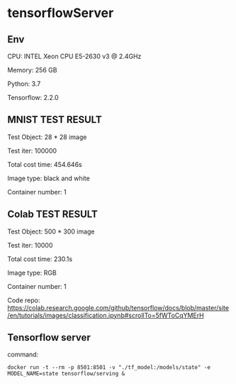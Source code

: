 # tensorflowServer

## Env
CPU: INTEL Xeon CPU E5-2630 v3 @ 2.4GHz

Memory: 256 GB

Python: 3.7

Tensorflow: 2.2.0

## MNIST TEST RESULT

Test Object: 28 * 28 image

Test iter: 100000

Total cost time: 454.646s

Image type: black and white

Container number: 1

## Colab TEST RESULT
Test Object: 500 * 300 image

Test iter: 10000

Total cost time: 230.1s

Image type: RGB

Container number: 1

Code repo: https://colab.research.google.com/github/tensorflow/docs/blob/master/site/en/tutorials/images/classification.ipynb#scrollTo=5fWToCqYMErH

## Tensorflow server
command:
```
docker run -t --rm -p 8501:8501 -v "./tf_model:/models/state" -e MODEL_NAME=state tensorflow/serving &
```
